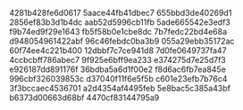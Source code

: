 4281b428fe6d0617
5aace44fb41dbec7
655bbd3de40269d1
2856ef83b3d1b4dc
aab52d5996cb11fb
5ade665542e3edf3
f9b74ed9f29e1643
fb5f58b0e1cbe8dc
7b7fedc22bd4e68a
d948054961422abf
96c46febdc0ba3b9
055a29ebb35172ac
60f74ee4c221b400
12dbbf7c7ce941d8
7d0fe0649737fa47
4ccbcbff786abec7
9f925e6bff9ea233
e374275d7e25d7f3
e926187dd891176f
36bdba5a6d1f00e2
f8d6ac6fb7ea845e
996cbf326039853c
d37040f11f6e5f5b
c601e23efb7b76c4
3f3bccaec4536701
a2d4354af4495feb
5e8bac5c385a43bf
b6373d00663d68bf
4470cf83144795a9
